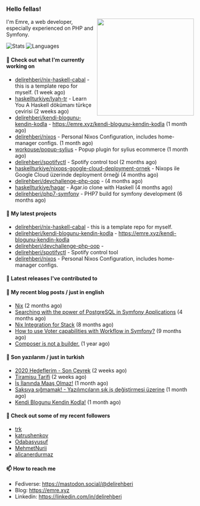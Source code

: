 <h3>Hello fellas!</h3>
 

<img align="right" src="https://media.giphy.com/media/ZE6HYckyroMWwSp11C/giphy-downsized.gif" width="260">

I'm Emre, a web developer, especially experienced on PHP and Symfony.

![Stats](https://github-readme-stats.vercel.app/api/?username=delirehberi&show_icons=true&include_all_commits=true&count_private=true)
![Languages](https://github-readme-stats.vercel.app/api/top-langs/?username=delirehberi&layout=compact)

#### 👷 Check out what I'm currently working on

- [delirehberi/nix-haskell-cabal](https://github.com/delirehberi/nix-haskell-cabal) - this is a template repo for myself. (1 week ago)
- [haskellturkiye/lyah-tr](https://github.com/haskellturkiye/lyah-tr) - Learn You A Haskell dökümanı türkçe çevirisi (2 weeks ago)
- [delirehberi/kendi-blogunu-kendin-kodla](https://github.com/delirehberi/kendi-blogunu-kendin-kodla) - https://emre.xyz/kendi-blogunu-kendin-kodla (1 month ago)
- [delirehberi/nixos](https://github.com/delirehberi/nixos) - Personal Nixos Configuration, includes home-manager configs. (1 month ago)
- [workouse/popup-sylius](https://github.com/workouse/popup-sylius) - Popup plugin for sylius ecommerce (1 month ago)
- [delirehberi/spotifyctl](https://github.com/delirehberi/spotifyctl) - Spotify control tool (2 months ago)
- [haskellturkiye/nixops-google-cloud-deployment-ornek](https://github.com/haskellturkiye/nixops-google-cloud-deployment-ornek) - Nixops ile Google Cloud üzerinde deployment örneği (4 months ago)
- [delirehberi/devchallenge-php-oop](https://github.com/delirehberi/devchallenge-php-oop) -  (4 months ago)
- [haskellturkiye/hagar](https://github.com/haskellturkiye/hagar) - Agar.io clone with Haskell (4 months ago)
- [delirehberi/php7-symfony](https://github.com/delirehberi/php7-symfony) - PHP7 build for symfony development (6 months ago)

#### 🌱 My latest projects

- [delirehberi/nix-haskell-cabal](https://github.com/delirehberi/nix-haskell-cabal) - this is a template repo for myself.
- [delirehberi/kendi-blogunu-kendin-kodla](https://github.com/delirehberi/kendi-blogunu-kendin-kodla) - https://emre.xyz/kendi-blogunu-kendin-kodla
- [delirehberi/devchallenge-php-oop](https://github.com/delirehberi/devchallenge-php-oop) - 
- [delirehberi/spotifyctl](https://github.com/delirehberi/spotifyctl) - Spotify control tool
- [delirehberi/nixos](https://github.com/delirehberi/nixos) - Personal Nixos Configuration, includes home-manager configs.

#### 🔭 Latest releases I've contributed to


#### 📜 My recent blog posts / just in english

- [Nix](https://emre.xyz/nix) (2 months ago)
- [Searching with the power of PostgreSQL in Symfony Applications](https://emre.xyz/searching-with-the-power-of-postgresql-in-symfony-applications) (4 months ago)
- [Nix Integration for Stack](https://emre.xyz/nix-integration-for-stack) (8 months ago)
- [How to use Voter capabilities with Workflow in Symfony?](https://emre.xyz/how-to-use-voter-capabilities-with-workflow-in-symfony) (9 months ago)
- [Composer is not a builder.](https://emre.xyz/composer-is-not-a-builder) (1 year ago)

#### 📜 Son yazılarım / just in turkish

- [2020 Hedeflerim - Son Çeyrek](https://emre.xyz/2020-hedeflerim-son-ceyrek) (2 weeks ago)
- [Tiramisu Tarifi](https://emre.xyz/tiramisu-tarifi) (2 weeks ago)
- [İş İlanında Maaş Olmaz!](https://emre.xyz/is-ilaninda-maas-olmaz) (1 month ago)
- [Saksıya sığmamak! - Yazılımcıların sık iş değiştirmesi üzerine](https://emre.xyz/saksiya-sigmamak-yazilimcilarin-sik-is-degistirmesi-uzerine) (1 month ago)
- [Kendi Blogunu Kendin Kodla!](https://emre.xyz/kendi-blogunu-kendin-kodla) (1 month ago)

#### 👯 Check out some of my recent followers

- [trk](https://github.com/trk)
- [katrushenkov](https://github.com/katrushenkov)
- [Odabasyusuf](https://github.com/Odabasyusuf)
- [MehmetNurii](https://github.com/MehmetNurii)
- [alicanerdurmaz](https://github.com/alicanerdurmaz)

#### 📫 How to reach me

- Fediverse: https://mastodon.social/@delirehberi
- Blog: https://emre.xyz
- Linkedin: https://linkedin.com/in/delirehberi

